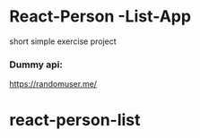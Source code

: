 # React-Person -List-App 
short simple exercise project

### Dummy api:
https://randomuser.me/

# react-person-list
